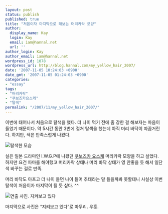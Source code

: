 ```yaml
---
layout: post
status: publish
published: true
title: "처음이자 마지막으로 해보는 머리카락 모양"
author:
  display_name: Kay
  login: Kay
  email: iam@hannal.net
  url: ''
author_login: Kay
author_email: iam@hannal.net
wordpress_id: 1078
wordpress_url: http://blog.hannal.com/my_yellow_hair_2007/
date: '2007-11-05 10:24:03 +0900'
date_gmt: '2007-11-05 01:24:03 +0900'
categories:
- "essay"
tags:
- "머리카락"
- "쿠보즈카요스케"
- "탈색"
permalink: "/2007/11/my_yellow_hair_2007/"
---
```

<p>이번에 태어나서 처음으로 탈색을 했다. 더 나이 먹기 전에 좀 강한 걸 해보자는 마음이 들었기 때문이다. 약 5시간 동안 3번에 걸쳐 탈색을 했는데 아직 머리 바닥이 따끔거린다. 하지만, 색은 만족스럽게 나왔다.</p>
<p class="centerphoto"><img src="http://blog.hannal.com/assets/uploads/2007/11/img_0048_s.jpg" alt="탈색한 모습" /></p>
<p>실은 일본 드라마인 I.W.G.P에 나왔던 <a href="http://blog.naver.com/bangbooje/130001777860">쿠보즈카 요스케</a> 머리카락 모양을 하고 싶었다. 하지만 요건 파마를 해야했고 머리카락 상태나 머리 바닥 상태가 영 안좋을 듯 해서 일단 색 바꾸는 걸로 만족.</p>
<p>머리 바닥도 아프고 더 나이 들면 나이 들어 추태라는 말 들을까봐 못할테니 사실상 이번 탈색이 처음이자 마지막이 될 듯 싶다. ^^</p>
<p class="centerphoto"><img src="http://blog.hannal.com/assets/uploads/2007/11/img_0053_s.jpg" alt="연출 사진. 지켜보고 있다" /></p>
<p>마지막으로 사진은 “지켜보고 있다”로 마무리. 우훗.</p>
